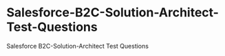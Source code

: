 # Salesforce-B2C-Solution-Architect-Test-Questions
Salesforce B2C-Solution-Architect Test Questions
